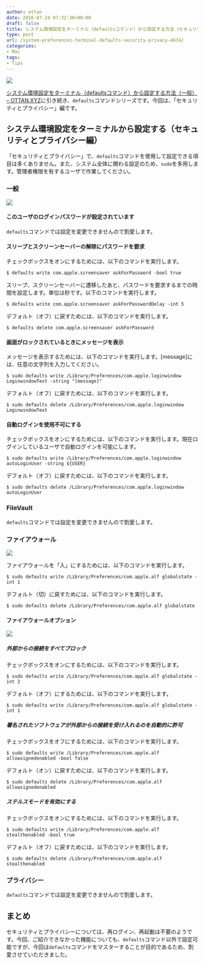 ```yaml
---
author: ottan
date: 2016-07-24 07:32:38+00:00
draft: false
title: システム環境設定をターミナル（defaultsコマンド）から設定する方法（セキュリティとプライバシー）
type: post
url: /system-preferences-terminal-defaults-security-privacy-4674/
categories:
- Mac
tags:
- Tips
---
```


![](/images/2016/07/160723-5793034aea10a.jpg)






[システム環境設定をターミナル（defaultsコマンド）から設定する方法（一般） – OTTAN.XYZ](/system-preferences-terminal-defaults-2-4643/)に引き続き、`defaults`コマンドシリーズです。今回は、「セキュリティとプライバシー」編です。





## システム環境設定をターミナルから設定する（セキュリティとプライバシー編）





「セキュリティとプライバシー」で、`defaults`コマンドを使用して設定できる項目は多くありません。また、システム全体に関わる設定のため、`sudo`を多用します。管理者権限を有するユーザで作業してください。





### 一般





![](/images/2016/07/160724-57946be7d8b72.png)






#### このユーザのログインパスワードが設定されています





`defaults`コマンドでは設定を変更できませんので割愛します。





#### スリープとスクリーンセーバーの解除にパスワードを要求





チェックボックスをオンにするためには、以下のコマンドを実行します。




    
    $ defaults write com.apple.screensaver askForPassword -bool true





スリープ、スクリーンセーバーに遷移したあと、パスワードを要求するまでの時間を設定します。単位は秒です。以下のコマンドを実行します。




    
    $ defaults write com.apple.screensaver askForPasswordDelay -int 5





デフォルト（オフ）に戻すためには、以下のコマンドを実行します。




    
    $ defaults delete com.apple.screensaver askForPassword





#### 画面がロックされているときにメッセージを表示





メッセージを表示するためには、以下のコマンドを実行します。[message]には、任意の文字列を入力してください。




    
    $ sudo defaults write /Library/Preferences/com.apple.loginwindow LoginwindowText -string "[message]"





デフォルト（オフ）に戻すためには、以下のコマンドを実行します。




    
    $ sudo defaults delete /Library/Preferences/com.apple.loginwindow LoginwindowText





#### 自動ログインを使用不可にする





チェックボックスをオンにするためには、以下のコマンドを実行します。現在ログインしているユーザで自動ログインを可能にします。




    
    $ sudo defaults write /Library/Preferences/com.apple.loginwindow autoLoginUser -string ${USER}





デフォルト（オフ）に戻すためには、以下のコマンドを実行します。




    
    $ sudo defaults delete /Library/Preferences/com.apple.loginwindow autoLoginUser





### FileVault





`defaults`コマンドでは設定を変更できませんので割愛します。





### ファイアウォール





![](/images/2016/07/160724-57946dc61cbe7.png)






ファイアウォールを「入」にするためには、以下のコマンドを実行します。




    
    $ sudo defaults write /Library/Preferences/com.apple.alf globalstate -int 1





デフォルト（切）に戻すためには、以下のコマンドを実行します。




    
    $ sudo defaults delete /Library/Preferences/com.apple.alf globalstate





#### ファイアウォールオプション





![](/images/2016/07/160724-57946e009681d.png)






##### 外部からの接続をすべてブロック





チェックボックスをオンにするためには、以下のコマンドを実行します。




    
    $ sudo defaults write /Library/Preferences/com.apple.alf globalstate -int 2





デフォルト（オフ）にするためには、以下のコマンドを実行します。




    
    $ sudo defaults write /Library/Preferences/com.apple.alf globalstate -int 1





##### 署名されたソフトウェアが外部からの接続を受け入れるのを自動的に許可





チェックボックスをオフにするためには、以下のコマンドを実行します。




    
    $ sudo defaults write /Library/Preferences/com.apple.alf allowsignedenabled -bool false





デフォルト（オン）に戻すためには、以下のコマンドを実行します。




    
    $ sudo defaults delete /Library/Preferences/com.apple.alf allowsignedenabled





##### ステルスモードを有効にする





チェックボックスをオンにするためには、以下のコマンドを実行します。




    
    $ sudo defaults write /Library/Preferences/com.apple.alf stealthenabled -bool true





デフォルト（オフ）に戻すためには、以下のコマンドを実行します。




    
    $ sudo defaults delete /Library/Preferences/com.apple.alf stealthenabled





### プライバシー





`defaults`コマンドでは設定を変更できませんので割愛します。





## まとめ





セキュリティとプライバシーについては、再ログイン、再起動は不要のようです。今回、ご紹介できなかった機能についても、`defaults`コマンド以外で設定可能ですが、今回は`defaults`コマンドをマスターすることが目的であるため、割愛させていただきました。
